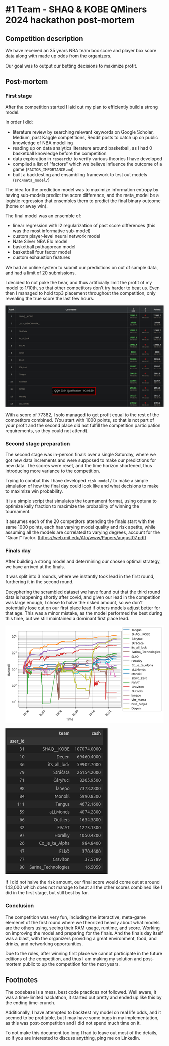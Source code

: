 # #1 Team - SHAQ & KOBE QMiners 2024 hackathon post-mortem

## Competition description

We have received an 35 years NBA team box score and player box score data along with made up odds from the organizers.

Our goal was to output our betting decisions to maximize profit.

## Post-mortem

### First stage

After the competition started I laid out my plan to efficiently build a strong model.

In order I did:
* literature review by searching relevant keywords on Google Scholar, Medium, past Kaggle competitions, Reddit posts to catch up on public knowledge of NBA modelling
* reading up on data analytics literature around basketball, as I had 0 basketball knowledge before the competition
* data exploration in `research/` to verify various theories I have developed
* compiled a list of "factors" which we believe influence the outcome of a game (`FACTOR_IMPORTANCE.md`)
* built a backtesting and ensambling framework to test out models (`src/meta_model/`)

The idea for the prediction model was to maximize information entropy by having sub-models predict the score difference, and the meta_model be a logistic regression that ensembles them to predict the final binary outcome (home or away win).

The final model was an ensemble of:

* linear regression with l2 regularization of past score differences (this was the most informative sub-model)
* custom player-level neural network model
* Nate Silver NBA Elo model
* basketball pythagorean model
* basketball four factor model
* custom exhaustion features

We had an online system to submit our predictions on out of sample data, and had a limit of 20 submissions.

I decided to not poke the bear, and thus artificially limit the profit of my model to 1/10th, so that other competitors don't try harder to beat us. Even then I managed to hold top3 placement throughout the competition, only revealing the true score the last few hours.

![First stage scores](first_stage_scores.png)

With a score of 77382, I solo managed to get profit equal to the rest of the competitors combined. (You start with 1000 points, so that is not part of your profit and the second place did not fulfill the competition participation requirements, so they could not attend).

### Second stage preparation

The second stage was in-person finals over a single Saturday, where we got new data increments and were supposed to make our predictions for new data. The scores were reset, and the time horizon shortened, thus introducing more variance to the competition.

Trying to combat this I have developed `risk_model/` to make a simple simulation of how the final day could look like and what decisions to make to maximize win probability.

It is a simple script that simulates the tournament format, using optuna to optimize kelly fraction to maximize the probability of winning the tournament.

It assumes each of the 20 competitors attending the finals start with the same 1000 points, each has varying model quality and risk apetite, while assuming all the models are correlated to varying degrees, account for the "Quant" factor. (https://web.mit.edu/Alo/www/Papers/august07.pdf)

### Finals day

After building a strong model and determining our chosen optimal strategy, we have arrived at the finals.

It was split into 3 rounds, where we instantly took lead in the first round, furthering it in the second round.

Decyphering the scrambled dataset we have found out that the third round data is happening shortly after covid, and given our lead in the competition was large enough, I chose to halve the risked amount, so we don't potentially lose out on our first place lead if others models adjust better for that age. This was a minor mistake, as the model performed the best during this time, but we still maintained a dominant first place lead.

![Second stage score evolution](score_evolution.png)

![Second stage scores](final_scores.png)

If I did not halve the risk amount, our final score would come out at around 143,000 which does not manage to beat all the other scores combined like I did in the first stage, but still best by far.

### Conclusion

The competition was very fun, including the interactive, meta-game elemenet of the first round where we theorized heavily about what models are the others using, seeing their RAM usage, runtime, and score. Working on improving the model and preparing for the finals. And the finals day itself was a blast, with the organizers providing a great environment, food, and drinks, and networking opportunities.

Due to the rules, after winning first place we cannot participate in the future editions of the competition, and thus I am making my solution and post-mortem public to up the competition for the next years.


## Footnotes

The codebase is a mess, best code practices not followed. Well aware, it was a time-limited hackathon, it started out pretty and ended up like this by the ending time-crunch.

Additionally, I have attempted to backtest my model on real life odds, and it seemed to be profitable, but I may have some bugs in my implementation, as this was post-competition and I did not spend much time on it.

To not make this document too long I had to leave out most of the details, so if you are interested to discuss anything, ping me on LinkedIn.
